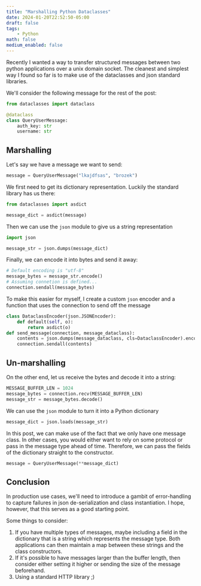 ```yaml
---
title: "Marshalling Python Dataclasses"
date: 2024-01-20T22:52:50-05:00
draft: false 
tags:
    - Python
math: false
medium_enabled: false
---
```


Recently I wanted a way to transfer structured messages between two python applications over a unix domain socket. The cleanest and simplest way I found so far is to make use of the dataclasses and json standard libraries.

We'll consider the following message for the rest of the post:

```python
from dataclasses import dataclass

@dataclass
class QueryUserMessage:
    auth_key: str
    username: str
```

## Marshalling

Let's say we have a message we want to send:

```python
message = QueryUserMessage("lkajdfsas", "brozek")
```

We first need to get its dictionary representation. Luckily the standard library has us there:

```python
from dataclasses import asdict

message_dict = asdict(message)
```

Then we can use the `json` module to give us a string representation

```python
import json

message_str = json.dumps(message_dict)
```

Finally, we can encode it into bytes and send it away:

```python
# Default encoding is "utf-8"
message_bytes = message_str.encode()
# Assuming connetion is defined...
connection.sendall(message_bytes)
```

To make this easier for myself, I create a custom `json` encoder and a function that uses the connection to send off the message

```python
class DataclassEncoder(json.JSONEncoder):
    def default(self, o):
        return asdict(o)
def send_message(connection, message_dataclass):
    contents = json.dumps(message_dataclass, cls=DataclassEncoder).encode()
    connection.sendall(contents)
```

## Un-marshalling

On the other end, let us receive the bytes and decode it into a string:

```python
MESSAGE_BUFFER_LEN = 1024
message_bytes = connection.recv(MESSAGE_BUFFER_LEN)
message_str = message_bytes.decode()
```

We can use the `json` module to turn it into a Python dictionary

```python
message_dict = json.loads(message_str)
```

In this post, we can make use of the fact that we only have one message class. In other cases, you would either want to rely on some protocol or pass in the message type ahead of time. Therefore, we can pass the fields of the dictionary straight to the constructor.

```python
message = QueryUserMessage(**message_dict)
```

## Conclusion

In production use cases, we'll need to introduce a gambit of error-handling to capture failures in json de-serialization and class instantiation. I hope, however, that this serves as a good starting point. 

Some things to consider:

1) If you have multiple types of messages, maybe including a field in the dictionary that is a string which represents the message type. Both applications can then maintain a map between these strings and the class constructors.
2) If it's possible to have messages larger than the buffer length, then consider either setting it higher or sending the size of the message beforehand.
3) Using a standard HTTP library ;)
